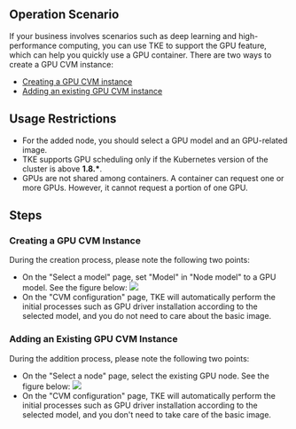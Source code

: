 ## Operation Scenario

If your business involves scenarios such as deep learning and high-performance computing, you can use TKE to support the GPU feature, which can help you quickly use a GPU container. 
There are two ways to create a GPU CVM instance:

- [Creating a GPU CVM instance](#createGPUService)
- [Adding an existing GPU CVM instance](#addGPUService)


## Usage Restrictions

- For the added node, you should select a GPU model and an GPU-related image.
- TKE supports GPU scheduling only if the Kubernetes version of the cluster is above **1.8.\***.
- GPUs are not shared among containers. A container can request one or more GPUs. However, it cannot request a portion of one GPU.

## Steps

<span id="createGPUService"></span>
### Creating a GPU CVM Instance

<!--For detailed steps, see [Creating a Cluster](https://cloud.tencent.com/document/product/457/32189). -->During the creation process, please note the following two points:
- On the "Select a model" page, set "Model" in "Node model" to a GPU model. See the figure below:
![](https://main.qcloudimg.com/raw/c56c36c18d72a34206a3ae1ae9686e7f.png)
- On the "CVM configuration" page, TKE will automatically perform the initial processes such as GPU driver installation according to the selected model, and you do not need to care about the basic image. 

<span id="addGPUService"></span>
### Adding an Existing GPU CVM Instance

<!--For detailed steps, see [Adding an Existing Node](https://intl.cloud.tencent.com/document/product/457/30652#addExistingNode).-->During the addition process, please note the following two points:
- On the "Select a node" page, select the existing GPU node. See the figure below:
![](https://main.qcloudimg.com/raw/9f06c1b1b02a649ae85a6c2c4a3ffe81.png)
- On the "CVM configuration" page, TKE will automatically perform the initial processes such as GPU driver installation according to the selected model, and you don't need to take care of the basic image.

